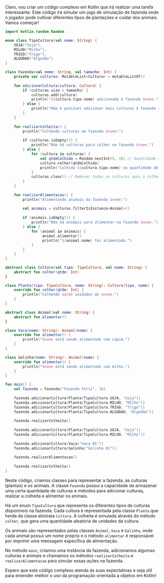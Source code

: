 Claro, vou criar um código complexo em Kotlin que irá realizar uma tarefa interessante. Este código irá simular um jogo de simulação de fazenda onde o jogador pode cultivar diferentes tipos de plantações e cuidar dos animais. Vamos começar!

```kotlin
import kotlin.random.Random

enum class TipoCultura(val nome: String) {
    SOJA("Soja"),
    MILHO("Milho"),
    TRIGO("Trigo"),
    ALGODAO("Algodão")
}

class Fazenda(val nome: String, val tamanho: Int) {
    private var culturas: MutableList<Cultura> = mutableListOf()
    
    fun adicionarCultura(cultura: Cultura) {
        if (culturas.size < tamanho) {
            culturas.add(cultura)
            println("${cultura.tipo.nome} adicionada à fazenda $nome.")
        } else {
            println("Não é possível adicionar mais culturas à fazenda $nome. O limite de ${tamanho} culturas foi atingido.")
        }
    }
    
    fun realizarColheita() {
        println("Colhendo culturas da fazenda $nome:")
        
        if (culturas.isEmpty()) {
            println("Não há culturas para colher na fazenda $nome.")
        } else {
            for (cultura in culturas) {
                val qtdeColhida = Random.nextInt(5, 16) // Quantidade aleatória entre 5 e 15
                cultura.colher(qtdeColhida)
                println("Colhida ${cultura.tipo.nome} na quantidade de $qtdeColhida unidades.")
            }
            culturas.clear() // Remover todas as culturas após a colheita
        }
    }
  
  	fun realizarAlimentacao() {
      	println("Alimentando animais da fazenda $nome:")
      
      	val animais = culturas.filterIsInstance<Animal>()
      	
      	if (animais.isEmpty()) {
        	println("Não há animais para alimentar na fazenda $nome.")
        } else {
        	for (animal in animais) {
             	 animal.alimentar()
              	 println("${animal.nome} foi alimentado.")
            }
        }
    }
}

abstract class Cultura(val tipo: TipoCultura, val nome: String) {
    abstract fun colher(qtde: Int)
}

class Planta(tipo: TipoCultura, nome: String): Cultura(tipo, nome) {
    override fun colher(qtde: Int) {
        println("Colhendo $qtde unidades de $nome.")
    }
}

abstract class Animal(val nome: String) {
    abstract fun alimentar()
}

class Vaca(nome: String): Animal(nome) {
    override fun alimentar() {
        println("$nome está sendo alimentado com capim.")
    }
}

class Galinha(nome: String): Animal(nome) {
    override fun alimentar() {
        println("$nome está sendo alimentado com milho.")
    }
}

fun main() {
    val fazenda = Fazenda("Fazenda Feliz", 10)
    
    fazenda.adicionarCultura(Planta(TipoCultura.SOJA, "Soja"))
    fazenda.adicionarCultura(Planta(TipoCultura.MILHO, "Milho"))
    fazenda.adicionarCultura(Planta(TipoCultura.TRIGO, "Trigo"))
    fazenda.adicionarCultura(Planta(TipoCultura.ALGODAO, "Algodão"))
    
    fazenda.realizarColheita()
    
    fazenda.adicionarCultura(Planta(TipoCultura.SOJA, "Soja"))
    fazenda.adicionarCultura(Planta(TipoCultura.MILHO, "Milho"))
    
    fazenda.adicionarCultura(Vaca("Vaca 01"))
    fazenda.adicionarCultura(Galinha("Galinha 01"))
    
    fazenda.realizarAlimentacao()
    
    fazenda.realizarColheita()
}
```

Neste código, criamos classes para representar a fazenda, as culturas (plantas) e os animais. A classe `Fazenda` possui a capacidade de armazenar uma certa quantidade de culturas e métodos para adicionar culturas, realizar a colheita e alimentar os animais.

Há um enum `TipoCultura` que representa os diferentes tipos de culturas disponíveis na fazenda. Cada cultura é representada pela classe `Planta` que herda da classe abstrata `Cultura`. A colheita é simulada através do método `colher`, que gera uma quantidade aleatória de unidades da cultura.

Os animais são representados pelas classes `Animal`, `Vaca` e `Galinha`, onde cada animal possui um nome próprio e o método `alimentar` é responsável por imprimir uma mensagem específica de alimentação.

No método `main`, criamos uma instância da fazenda, adicionamos algumas culturas e animais e chamamos os métodos `realizarColheita` e `realizarAlimentacao` para simular essas ações na fazenda.

Espero que este código complexo atenda às suas expectativas e seja útil para entender melhor o uso da programação orientada a objetos em Kotlin!